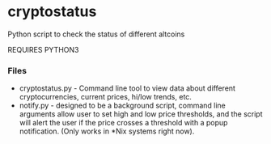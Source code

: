 # cryptostatus
Python script to check the status of different altcoins

REQUIRES PYTHON3

### Files
* cryptostatus.py - Command line tool to view data about different cryptocurrencies, current prices, hi/low trends, etc.
* notify.py - designed to be a background script, command line arguments allow user to set high and low price thresholds, and the script will alert the user if the price crosses a threshold with a popup notification. (Only works in \*Nix systems right now).
